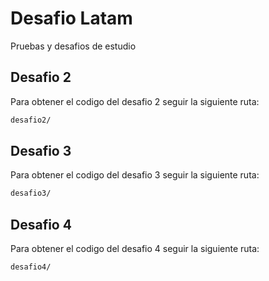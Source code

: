 
# Desafio Latam

Pruebas y desafios de estudio


## Desafio 2

Para obtener el codigo del desafio 2 seguir la siguiente ruta:

```bash
desafio2/
```



## Desafio 3

Para obtener el codigo del desafio 3 seguir la siguiente ruta:

```bash
desafio3/
```

## Desafio 4

Para obtener el codigo del desafio 4 seguir la siguiente ruta:

```bash
desafio4/
```